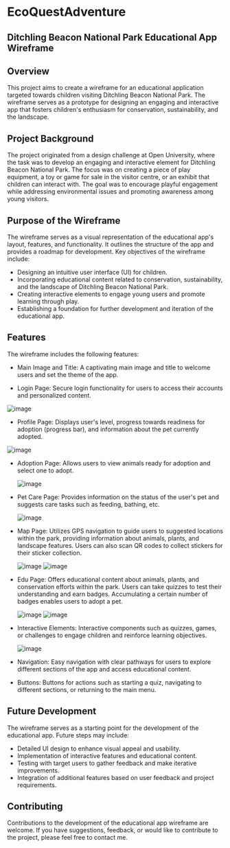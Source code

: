 # EcoQuestAdventure

## Ditchling Beacon National Park Educational App Wireframe

## Overview
This project aims to create a wireframe for an educational application targeted towards children visiting Ditchling Beacon National Park. The wireframe serves as a prototype for designing an engaging and interactive app that fosters children's enthusiasm for conservation, sustainability, and the landscape.

## Project Background
The project originated from a design challenge at Open University, where the task was to develop an engaging and interactive element for Ditchling Beacon National Park. The focus was on creating a piece of play equipment, a toy or game for sale in the visitor centre, or an exhibit that children can interact with. The goal was to encourage playful engagement while addressing environmental issues and promoting awareness among young visitors.

## Purpose of the Wireframe
The wireframe serves as a visual representation of the educational app's layout, features, and functionality. It outlines the structure of the app and provides a roadmap for development. Key objectives of the wireframe include:

- Designing an intuitive user interface (UI) for children.
- Incorporating educational content related to conservation, sustainability, and the landscape of Ditchling Beacon National Park.
- Creating interactive elements to engage young users and promote learning through play.
- Establishing a foundation for further development and iteration of the educational app.

## Features
The wireframe includes the following features:

- Main Image and Title: A captivating main image and title to welcome users and set the theme of the app.

- Login Page: Secure login functionality for users to access their accounts and personalized content.
  
 ![image](https://github.com/designs-by-kate/EcoQuestAdventure/assets/146155569/bd77a84b-b2eb-4340-8615-71d0971d9a9e)

- Profile Page: Displays user's level, progress towards readiness for adoption (progress bar), and information about the pet currently adopted.

![image](https://github.com/designs-by-kate/EcoQuestAdventure/assets/146155569/66dc0f84-1642-4e02-bee2-46fc8cc1fc80)

- Adoption Page: Allows users to view animals ready for adoption and select one to adopt.

  ![image](https://github.com/designs-by-kate/EcoQuestAdventure/assets/146155569/f5dbca05-5e73-48ee-95c8-b07509e25061)

- Pet Care Page: Provides information on the status of the user's pet and suggests care tasks such as feeding, bathing, etc.

  ![image](https://github.com/designs-by-kate/EcoQuestAdventure/assets/146155569/49b949af-861c-4dcd-9f7b-7edd368db847)

- Map Page: Utilizes GPS navigation to guide users to suggested locations within the park, providing information about animals, plants, and landscape features. Users can also scan QR codes to collect stickers for their sticker collection.

  ![image](https://github.com/designs-by-kate/EcoQuestAdventure/assets/146155569/4bcd1aa5-1134-48be-92bc-270f1dc69de7)
  ![image](https://github.com/designs-by-kate/EcoQuestAdventure/assets/146155569/67a0ee72-7b75-4eb6-9f77-4eb6f252abe8)


- Edu Page: Offers educational content about animals, plants, and conservation efforts within the park. Users can take quizzes to test their understanding and earn badges. Accumulating a certain number of badges enables users to adopt a pet.

  ![image](https://github.com/designs-by-kate/EcoQuestAdventure/assets/146155569/5615d2c3-c328-41ed-8d6b-f324a241cc0a)
  ![image](https://github.com/designs-by-kate/EcoQuestAdventure/assets/146155569/1673fd88-d1cb-4f44-be8e-1f295b1746b9)

- Interactive Elements: Interactive components such as quizzes, games, or challenges to engage children and reinforce learning objectives.

  ![image](https://github.com/designs-by-kate/EcoQuestAdventure/assets/146155569/750d1073-c0a7-42c2-b8ac-2fb48dcc329e)

- Navigation: Easy navigation with clear pathways for users to explore different sections of the app and access educational content.

- Buttons: Buttons for actions such as starting a quiz, navigating to different sections, or returning to the main menu.

## Future Development
The wireframe serves as a starting point for the development of the educational app. Future steps may include:

- Detailed UI design to enhance visual appeal and usability.
- Implementation of interactive features and educational content.
- Testing with target users to gather feedback and make iterative improvements.
- Integration of additional features based on user feedback and project requirements.

## Contributing
Contributions to the development of the educational app wireframe are welcome. If you have suggestions, feedback, or would like to contribute to the project, please feel free to contact me.
